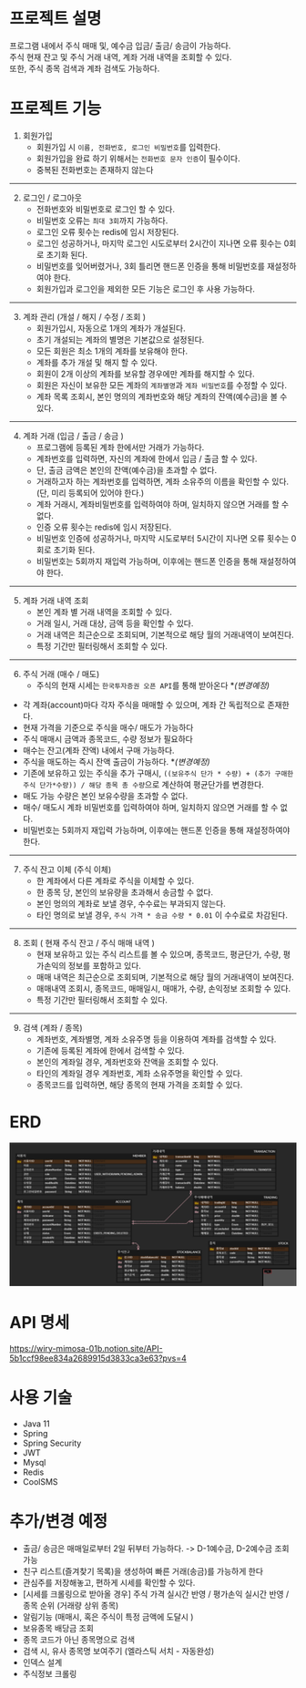 # 프로젝트 설명
프로그램 내에서 주식 매매 및, 예수금 입금/ 출금/ 송금이 가능하다.<br>
주식 현재 잔고 및 주식 거래 내역, 계좌 거래 내역을 조회할 수 있다. <br>
또한, 주식 종목 검색과 계좌 검색도 가능하다.

# 프로젝트 기능

1. 회원가입
   - 회원가입 시 `이름, 전화번호, 로그인 비밀번호`를 입력한다.
   - 회원가입을 완료 하기 위해서는 `전화번호 문자 인증`이 필수이다.
   - 중복된 전화번호는 존재하지 않는다
---
2. 로그인 / 로그아웃
   - 전화번호와 비밀번호로 로그인 할 수 있다.
   - 비밀번호 오류는 `최대 3회`까지 가능하다.
   - 로그인 오류 횟수는 redis에 임시 저장된다.
   - 로그인 성공하거나, 마지막 로그인 시도로부터 2시간이 지나면 오류 횟수는 0회로 초기화 된다.
   - 비밀번호를 잊어버렸거나, 3회 틀리면 핸드폰 인증을 통해 비밀번호를 재설정하여야 한다.
   - 회원가입과 로그인을 제외한 모든 기능은 로그인 후 사용 가능하다.

---
3. 계좌 관리 (개설 / 해지 / 수정 / 조회 )
   - 회원가입시, 자동으로 1개의 계좌가 개설된다.
   - 초기 개설되는 계좌의 별명은 기본값으로 설정된다.
   - 모든 회원은 최소 1개의 계좌를 보유해야 한다.
   - 계좌를 추가 개설 및 해지 할 수 있다.
   - 회원이 2개 이상의 계좌를 보유할 경우에만 계좌를 해지할 수 있다.
   - 회원은 자신이 보유한 모든 계좌의 `계좌별명`과 `계좌 비밀번호`를 수정할 수 있다.
   - 계좌 목록 조회시, 본인 명의의 계좌번호와 해당 계좌의 잔액(예수금)을 볼 수 있다.
---
4. 계좌 거래 (입금 / 출금 / 송금 )
   - 프로그램에 등록된 계좌 한에서만 거래가 가능하다.
   - 계좌번호를 입력하면, 자신의 계좌에 한에서 입금 / 출금 할 수 있다.
   - 단, 출금 금액은 본인의 잔액(예수금)을 초과할 수 없다.
   - 거래하고자 하는 계좌번호를 입력하면, 계좌 소유주의 이름을 확인할 수 있다. (단, 미리 등록되어 있어야 한다.)
   - 계좌 거래시, 계좌비밀번호를 입력하여야 하며, 일치하지 않으면 거래를 할 수 없다.
   - 인증 오류 횟수는 redis에 임시 저장된다.
   - 비밀번호 인증에 성공하거나, 마지막 시도로부터 5시간이 지나면 오류 횟수는 0회로 초기화 된다.
   - 비밀번호는 5회까지 재입력 가능하며, 이후에는 핸드폰 인증을 통해 재설정하여야 한다.
---
5. 계좌 거래 내역 조회
   - 본인 계좌 별 거래 내역을 조회할 수 있다.
   - 거래 일시, 거래 대상, 금액 등을 확인할 수 있다.
   - 거래 내역은 최근순으로 조회되며, 기본적으로 해당 월의 거래내역이 보여진다.
   - 특정 기간만 필터링해서 조회할 수 있다.
---
6. 주식 거래 (매수 / 매도)
   - 주식의 현재 시세는 `한국투자증권 오픈 API`를 통해 받아온다 **(*변경예정)**
  - 각 계좌(account)마다 각자 주식을 매매할 수 있으며, 계좌 간 독립적으로 존재한다.
  - 현재 가격을 기준으로 주식을 매수/ 매도가 가능하다
  - 주식 매매시 금액과 종목코드, 수량 정보가 필요하다
  - 매수는 잔고(계좌 잔액) 내에서 구매 가능하다.
  - 주식을 매도하는 즉시 잔액 출금이 가능하다. **(*변경예정)**
  - 기존에 보유하고 있는 주식을 추가 구매시, `((보유주식 단가 * 수량) + (추가 구매한 주식 단가*수량)) / 해당 종목 총 수량`으로 계산하여 평균단가를 변경한다.
  - 매도 가능 수량은 본인 보유수량을 초과할 수 없다.
  - 매수/ 매도시 계좌 비밀번호를 입력하여야 하며, 일치하지 않으면 거래를 할 수 없다.
  - 비밀번호는 5회까지 재입력 가능하며, 이후에는 핸드폰 인증을 통해 재설정하여야 한다.
---
7. 주식 잔고 이체 (주식 이체)
   - 한 계좌에서 다른 계좌로 주식을 이체할 수 있다.
   - 한 종목 당, 본인의 보유량을 초과해서 송금할 수 없다.
   - 본인 멍의의 계좌로 보낼 경우, 수수료는 부과되지 않는다.
   - 타인 명의로 보낼 경우, `주식 가격 * 송금 수량 * 0.01` 이 수수료로 차감된다.
---
8. 조회 ( 현재 주식 잔고 / 주식 매매 내역 )
   - 현재 보유하고 있는 주식 리스트를 볼 수 있으며, 종목코드, 평균단가, 수량, 평가손익의 정보를 포함하고 있다.
   - 매매 내역은 최근순으로 조회되며, 기본적으로 해당 월의 거래내역이 보여진다.
   - 매매내역 조회시, 종목코드, 매매일시, 매매가, 수량, 손익정보 조회할 수 있다.
   - 특정 기간만 필터링해서 조회할 수 있다.
---
9. 검색 (계좌 / 종목)
   - 계좌번호, 계좌별명, 계좌 소유주명 등을 이용하여 계좌를 검색할 수 있다.
   - 기존에 등록된 계좌에 한에서 검색할 수 있다.
   - 본인의 계좌일 경우, 계좌번호와 잔액을 조회할 수 있다.
   - 타인의 계좌일 경우 계좌번호, 계좌 소유주명을 확인할 수 있다.
   - 종목코드를 입력하면, 해당 종목의 현재 가격을 조회할 수 있다.

# ERD
![img.png](doc/img/img.png)

# API 명세
https://wiry-mimosa-01b.notion.site/API-5b1ccf98ee834a2689915d3833ca3e63?pvs=4

# 사용 기술
- Java 11
- Spring
- Spring Security
- JWT 
- Mysql
- Redis
- CoolSMS

# 추가/변경 예정
- 출금/ 송금은 매매일로부터 2일 뒤부터 가능하다. -> D-1예수금, D-2예수금 조회가능
- 친구 리스트(즐겨찾기 목록)을 생성하여 빠른 거래(송금)를 가능하게 한다
- 관심주를 저장해놓고, 편하게 시세를 확인할 수 있다.
- [시세를 크롤링으로 받아올 경우] 주식 가격 실시간 반영 / 평가손익 실시간 반영 / 종목 순위 (거래량 상위 종목)
- 알림기능 (매매시, 혹은 주식이 특정 금액에 도달시 )
- 보유종목 배당금 조회
- 종목 코드가 아닌 종목명으로 검색
- 검색 시, 유사 종목명 보여주기 (엘라스틱 서치 - 자동완성)
- 인덱스 설계
- 주식정보 크롤링 

